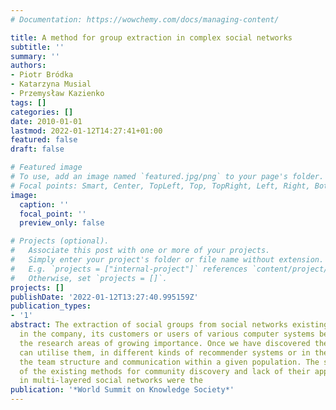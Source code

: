 ```yaml
---
# Documentation: https://wowchemy.com/docs/managing-content/

title: A method for group extraction in complex social networks
subtitle: ''
summary: ''
authors:
- Piotr Bródka
- Katarzyna Musial
- Przemysław Kazienko
tags: []
categories: []
date: 2010-01-01
lastmod: 2022-01-12T14:27:41+01:00
featured: false
draft: false

# Featured image
# To use, add an image named `featured.jpg/png` to your page's folder.
# Focal points: Smart, Center, TopLeft, Top, TopRight, Left, Right, BottomLeft, Bottom, BottomRight.
image:
  caption: ''
  focal_point: ''
  preview_only: false

# Projects (optional).
#   Associate this post with one or more of your projects.
#   Simply enter your project's folder or file name without extension.
#   E.g. `projects = ["internal-project"]` references `content/project/deep-learning/index.md`.
#   Otherwise, set `projects = []`.
projects: []
publishDate: '2022-01-12T13:27:40.995159Z'
publication_types:
- '1'
abstract: The extraction of social groups from social networks existing among employees
  in the company, its customers or users of various computer systems became one of
  the research areas of growing importance. Once we have discovered the groups, we
  can utilise them, in different kinds of recommender systems or in the analysis of
  the team structure and communication within a given population. The shortcomings
  of the existing methods for community discovery and lack of their applicability
  in multi-layered social networks were the
publication: '*World Summit on Knowledge Society*'
---
```

